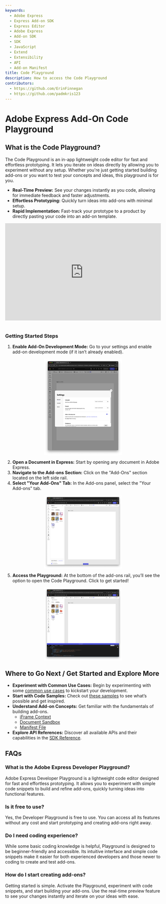 ```yaml
---
keywords:
  - Adobe Express
  - Express Add-on SDK
  - Express Editor
  - Adobe Express
  - Add-on SDK
  - SDK
  - JavaScript
  - Extend
  - Extensibility
  - API
  - Add-on Manifest
title: Code Playground
description: How to access the Code Playground
contributors:
  - https://github.com/ErinFinnegan
  - https://github.com/padmkris123
---
```


# Adobe Express Add-On Code Playground

## What is the Code Playground?

The Code Playground is an in-app lightweight code editor for fast and effortless prototyping. It lets you iterate on ideas directly by allowing you to experiment without any setup. Whether you're just getting started building add-ons or you want to test your concepts and ideas, this playground is for you.

- **Real-Time Preview:** See your changes instantly as you code, allowing for immediate feedback and faster adjustments.
- **Effortless Prototyping:** Quickly turn ideas into add-ons with minimal setup.
- **Rapid Implementation:** Fast-track your prototype to a product by directly pasting your code into an add-on template.

<div style="display: flex; justify-content: center;">
  <iframe width="560" height="315" src="https://www.youtube.com/embed/CHBiTTN1neE" title="Introduction to Adobe Express Add-ons" frameborder="0" allow="accelerometer; autoplay; clipboard-write; encrypted-media; gyroscope; picture-in-picture; web-share" allowfullscreen></iframe>
</div><br/>

### Getting Started Steps

1. **Enable Add-On Development Mode:** Go to your settings and enable add-on development mode (if it isn’t already enabled).

<div style="display: flex; justify-content: center;">
<img src="./img/settings.png" alt="Adobe Express Settings"  width="50%"/>
</div>

2. **Open a Document in Express:** Start by opening any document in Adobe Express.
1. **Navigate to the Add-ons Section:** Click on the "Add-Ons" section located on the left side rail.
1. **Select "Your Add-Ons" Tab:** In the Add-ons panel, select the "Your Add-ons" tab.

<div style="display: flex; justify-content: center;">
<img src="./img/toggle-playground.png" alt="Adobe Express Code Playground Toggle"  width="50%" />
</div>

5. **Access the Playground:** At the bottom of the add-ons rail, you’ll see the option to open the Code Playground. Click to get started!

<div style="display: flex; justify-content: center;">
<img src="./img/playground.png" alt="Adobe Express Code Playground"  width="50%"/>
</div>

## Where to Go Next / Get Started and Explore More

- **Experiment with Common Use Cases:** Begin by experimenting with some [common use cases](./develop/use_cases/) to kickstart your development.
- **Start with Code Samples:** Check out [these samples](https://developer.adobe.com/express/add-ons/docs/samples/) to see what’s possible and get inspired.
- **Understand Add-on Concepts:** Get familiar with the fundamentals of building add-ons.
  - [iFrame Context](https://developer.adobe.com/express/add-ons/docs/guides/develop/context/)
  - [Document Sandbox](https://developer.adobe.com/express/add-ons/docs/references/document-sandbox/document-apis/concepts/)
  - [Manifest File](https://developer.adobe.com/express/add-ons/docs/references/manifest/)
- **Explore API References:** Discover all available APIs and their capabilities in the [SDK Reference](https://developer.adobe.com/express/add-ons/docs/references/manifest/).

## FAQs

### What is the Adobe Express Developer Playground?

 Adobe Express Developer Playground is a lightweight code editor designed for fast and effortless prototyping. It allows you to experiment with simple code snippets to build and refine add-ons, quickly turning ideas into functional features.

### Is it free to use?

 Yes, the Developer Playground is free to use. You can access all its features without any cost and start prototyping and creating add-ons right away.

### Do I need coding experience?

 While some basic coding knowledge is helpful, Playground is designed to be beginner-friendly and accessible. Its intuitive interface and simple code snippets make it easier for both experienced developers and those newer to coding to create and test add-ons.

### How do I start creating add-ons?

 Getting started is simple. Activate the Playground, experiment with code snippets, and start building your add-ons. Use the real-time preview feature to see your changes instantly and iterate on your ideas with ease.